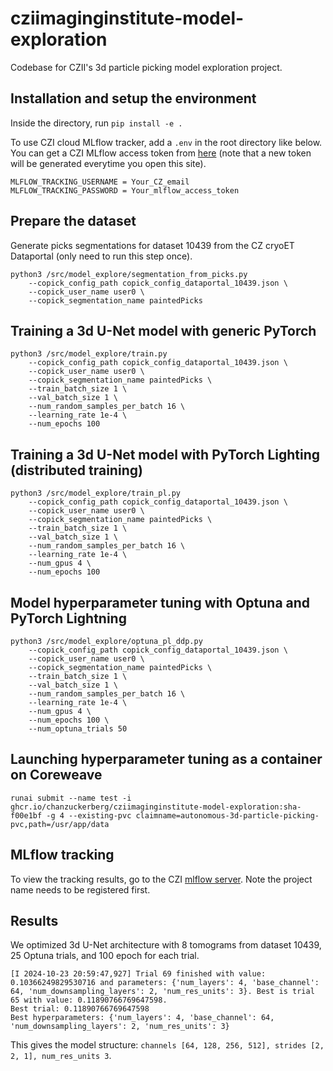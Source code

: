 # cziimaginginstitute-model-exploration
Codebase for CZII's 3d particle picking model exploration project.

## Installation and setup the environment
Inside the directory, run `pip install -e .` 

To use CZI cloud MLflow tracker, add a `.env` in the root directory like below. You can get a CZI MLflow access token from [here](https://mlflow.cw.use4-prod.si.czi.technology/api/2.0/mlflow/users/access-token) (note that a new token will be generated everytime you open this site).
```
MLFLOW_TRACKING_USERNAME = Your_CZ_email
MLFLOW_TRACKING_PASSWORD = Your_mlflow_access_token
```

## Prepare the dataset 
Generate picks segmentations for dataset 10439 from the CZ cryoET Dataportal (only need to run this step once). 
```
python3 /src/model_explore/segmentation_from_picks.py 
    --copick_config_path copick_config_dataportal_10439.json \
    --copick_user_name user0 \
    --copick_segmentation_name paintedPicks
```

## Training a 3d U-Net model with generic PyTorch  
```
python3 /src/model_explore/train.py 
    --copick_config_path copick_config_dataportal_10439.json \
    --copick_user_name user0 \
    --copick_segmentation_name paintedPicks \
    --train_batch_size 1 \
    --val_batch_size 1 \
    --num_random_samples_per_batch 16 \
    --learning_rate 1e-4 \
    --num_epochs 100
```

## Training a 3d U-Net model with PyTorch Lighting (distributed training)
```
python3 /src/model_explore/train_pl.py 
    --copick_config_path copick_config_dataportal_10439.json \
    --copick_user_name user0 \
    --copick_segmentation_name paintedPicks \
    --train_batch_size 1 \
    --val_batch_size 1 \
    --num_random_samples_per_batch 16 \
    --learning_rate 1e-4 \
    --num_gpus 4 \
    --num_epochs 100 
```

## Model hyperparameter tuning with Optuna and PyTorch Lightning 
```
python3 /src/model_explore/optuna_pl_ddp.py 
    --copick_config_path copick_config_dataportal_10439.json \
    --copick_user_name user0 \
    --copick_segmentation_name paintedPicks \
    --train_batch_size 1 \
    --val_batch_size 1 \
    --num_random_samples_per_batch 16 \
    --learning_rate 1e-4 \
    --num_gpus 4 \
    --num_epochs 100 \
    --num_optuna_trials 50 
```

## Launching hyperparameter tuning as a container on Coreweave
```
runai submit --name test -i ghcr.io/chanzuckerberg/cziimaginginstitute-model-exploration:sha-f00e1bf -g 4 --existing-pvc claimname=autonomous-3d-particle-picking-pvc,path=/usr/app/data
```
 
## MLflow tracking 
To view the tracking results, go to the CZI [mlflow server](https://mlflow.cw.use4-prod.si.czi.technology/). Note the project name needs to be registered first.


## Results 
We optimized 3d U-Net architecture with 8 tomograms from dataset 10439, 25 Optuna trials, and 100 epoch for each trial.  
```
[I 2024-10-23 20:59:47,927] Trial 69 finished with value: 0.10366249829530716 and parameters: {'num_layers': 4, 'base_channel': 64, 'num_downsampling_layers': 2, 'num_res_units': 3}. Best is trial 65 with value: 0.11890766769647598.   
Best trial: 0.11890766769647598   
Best hyperparameters: {'num_layers': 4, 'base_channel': 64, 'num_downsampling_layers': 2, 'num_res_units': 3}   
```  
This gives the model structure: `channels [64, 128, 256, 512], strides [2, 2, 1], num_res_units 3`.



